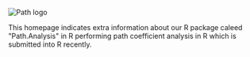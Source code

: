 
![Path logo](https://github.com/user-attachments/assets/518fb04d-9371-49c8-a372-2f2a50e327ea)

This homepage indicates extra information about our R package caleed "Path.Analysis" in R performing path coefficient analysis in R which is submitted into R recently.
